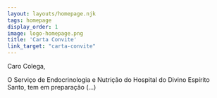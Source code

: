```yaml
---
layout: layouts/homepage.njk
tags: homepage
display_order: 1
image: logo-homepage.png
title: 'Carta Convite'
link_target: "carta-convite"
---
```


Caro Colega,   

O Serviço de Endocrinologia e Nutrição do Hospital do Divino Espírito Santo, tem em preparação (...)


